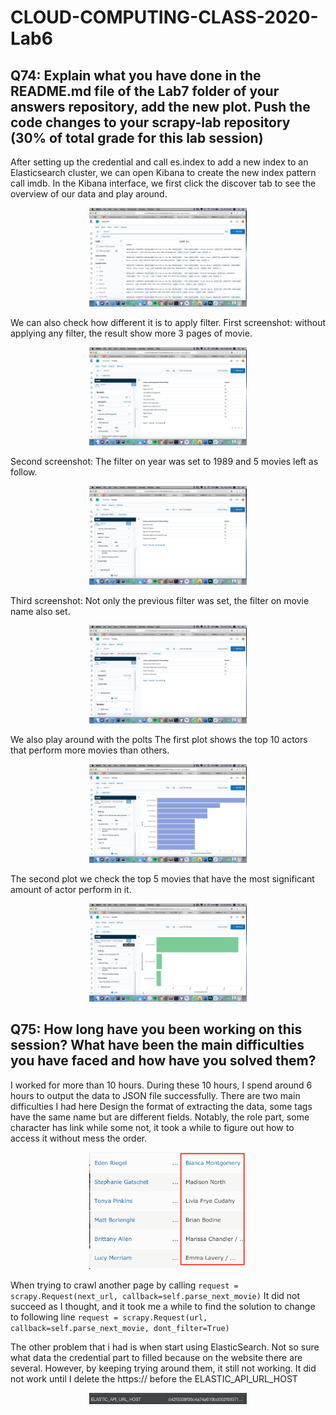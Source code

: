 # CLOUD-COMPUTING-CLASS-2020-Lab6

## Q74: Explain what you have done in the README.md file of the Lab7 folder of your answers repository, add the new plot. Push the code changes to your scrapy-lab repository (30% of total grade for this lab session)

After setting up the credential and call es.index to add a new index to an Elasticsearch cluster, we can open Kibana to create the new index pattern call imdb. 
In the Kibana interface, we first click the discover tab to see the overview of our data and play around. 
 <p align="center"><img src="./Img/Kibana_discovery.png" width="50%" height="50%" alt="Kibana_discovery"/></p>

We can also check how different it is to apply filter.
First screenshot: without applying any filter, the result show more 3 pages of movie. 
<p align="center"><img src="./Img/No_filter.png" width="50%" height="50%" alt="No_filter"/></p>
Second screenshot: The filter on year was set to 1989 and 5 movies left as follow.
<p align="center"><img src="./Img/Filter_year.png" width="50%" height="50%" alt="Filter_year"/></p>
Third screenshot: Not only the previous filter was set, the filter on movie name also set.
<p align="center"><img src="./Img/Filter_year_name.png" width="50%" height="50%" alt="Filter_year_name"/></p>

We also play around with the polts
The first plot shows the top 10 actors that perform more movies than others.
 <p align="center"><img src="./Img/Top10_MostPerform.png" width="50%" height="50%" alt="Top10_MostPerform"/></p>

The second plot we check the top 5 movies that have the most significant amount of actor perform in it.
 <p align="center"><img src="./Img/CharacterList.png" width="50%" height="50%" alt="Top10CharacterList"/></p>



## Q75: How long have you been working on this session? What have been the main difficulties you have faced and how have you solved them? 


I worked for more than 10 hours. During these 10 hours, I spend around 6 hours to output the data to JSON file successfully. 
There are two main difficulties I had here 
Design the format of extracting the data, some tags have the same name but are different fields. Notably, the role part, some character has link while some not, it took a while to figure out how to access it without mess the order.
 <p align="center"><img src="./Img/imdb_problem.png" width="50%" height="50%" alt="imdb_problem"/></p>

When trying to crawl another page by calling ```request = scrapy.Request(next_url, callback=self.parse_next_movie)``` It did not succeed as I thought, and it took me a while to find the solution to change to following line ```request = scrapy.Request(url, callback=self.parse_next_movie, dont_filter=True)```


The other problem that i had is when start using ElasticSearch. Not so sure what data the credential part to filled because on the website there are several. However, by keeping trying around them, it still not working. It did not work until I delete the https:// before the ELASTIC_API_URL_HOST

 <p align="center"><img src="./Img/elastic_problem.png" width="50%" height="50%" alt="elastic_problem"/></p>





